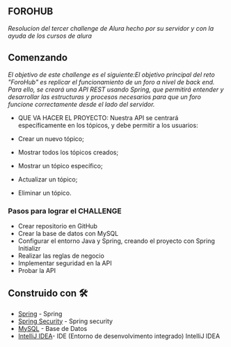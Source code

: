 ## FOROHUB 

_Resolucion del tercer challenge de Alura hecho por su servidor y con la ayuda de los cursos de alura_

## Comenzando

_El objetivo de este challenge es el siguiente:El objetivo principal del reto "ForoHub" es replicar el funcionamiento de un foro a nivel de back end. Para ello, se creará una API REST usando Spring, que permitirá
entender y desarrollar las estructuras y procesos necesarios para que un foro funcione correctamente desde el lado del servidor._

* QUE VA HACER EL PROYECTO:  Nuestra API se centrará específicamente en los tópicos, y debe permitir a los usuarios:

* Crear un nuevo tópico;

* Mostrar todos los tópicos creados;

* Mostrar un tópico específico;

* Actualizar un tópico;

* Eliminar un tópico.

### Pasos para lograr el CHALLENGE
* Crear repositorio en GitHub
* Crear la base de datos con MySQL
* Configurar el entorno Java y Spring, creando el proyecto con Spring Initializr
* Realizar las reglas de negocio
* Implementar seguridad en la API
* Probar la API


## Construido con 🛠️
* [Spring](https://start.spring.io/) - Spring
* [Spring Security]( https://spring.io/projects/spring-security) - Spring security
* [MySQL](https://dev.mysql.com/downloads/installer/) - Base de Datos 
* [IntelliJ IDEA](https://www.jetbrains.com/es-es/idea/download/?section=windows)- IDE (Entorno de desenvolvimento integrado) IntelliJ IDEA